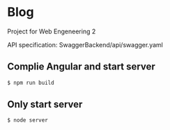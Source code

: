 # Blog
Project for Web Engeneering 2

API specification: SwaggerBackend/api/swagger.yaml

## Complie Angular and start server
```bash
$ npm run build
```

## Only start server
```bash
$ node server
```
